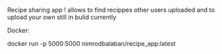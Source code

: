 Recipe sharing app !
allows to find recippes other users uploaded and to upload your own 
still in bulid currently

Docker:

docker run -p 5000:5000 nimrodbalaban/recipe_app:latest

